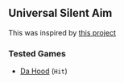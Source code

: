## Universal Silent Aim
This was inspired by [this project](https://github.com/Averiias/Universal-SilentAim)

### Tested Games
* [Da Hood](https://www.roblox.com/games/2788229376/) (`Hit`)